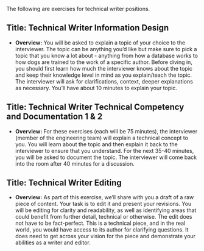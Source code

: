 The following are exercises for technical writer positions.

## **Title:** **Technical Writer Information Design**

- **Overview:** You will be asked to explain a topic of your choice to the interviewer. The topic can be anything you’d like but make sure to pick a topic that you know a lot about - anything from how a database works to how dogs are trained to the work of a specific author. Before diving in, you should first learn how much the interviewer knows about the topic and keep their knowledge level in mind as you explain/teach the topic. The interviewer will ask for clarifications, context, deeper explanations as necessary. You’ll have about 10 minutes to explain your topic. 

## **Title:** **Technical Writer Technical Competency and Documentation 1 & 2**

- **Overview:** For these exercises (each will be 75 minutes), the interviewer (member of the engineering team) will explain a technical concept to you. You will learn about the topic and then explain it back to the interviewer to ensure that you understand. For the next 35-40 minutes, you will be asked to document the topic. The interviewer will come back into the room after 40 minutes for a discussion. 

## **Title:** **Technical Writer Editing**

- **Overview:** As part of this exercise, we’ll share with you a draft of a raw piece of content. Your task is to edit it and present your revisions. You will be editing for clarity and readability, as well as identifying areas that could benefit from further detail, technical or otherwise. The edit does not have to be fact-perfect. This is a technical piece, and in the real world, you would have access to its author for clarifying questions. It does need to get across your vision for the piece and demonstrate your abilities as a writer and editor.

